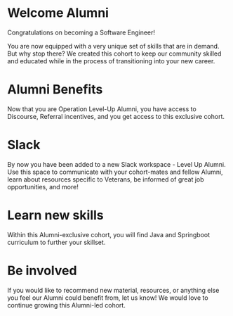# Welcome Alumni

Congratulations on becoming a Software Engineer! 

You are now equipped with a very unique set of skills that are in demand. But why stop there? We created this cohort to keep our community skilled and educated while in the process of transitioning into your new career.

# Alumni Benefits

Now that you are Operation Level-Up Alumni, you have access to Discourse, Referral incentives, and you get access to this exclusive cohort.

# Slack

By now you have been added to a new Slack workspace - Level Up Alumni. Use this space to communicate with your cohort-mates and fellow Alumni, learn about resources specific to Veterans, be informed of great job opportunities, and more!

# Learn new skills

Within this Alumni-exclusive cohort, you will find Java and Springboot curriculum to further your skillset.

# Be involved

If you would like to recommend new material, resources, or anything else you feel our Alumni could benefit from, let us know! We would love to continue growing this Alumni-led cohort.

